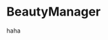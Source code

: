 <!--
 * @Author: NoserQJH
 * @LastEditors: NoserQJH
 * @Date: 2019-11-07 12:12:38
 * @LastEditTime: 2019-11-07 12:17:44
 * @Description:
 -->
# BeautyManager
haha
